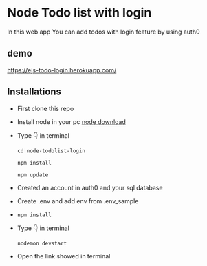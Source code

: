 # Node Todo list with login

In this web app You can add todos with login feature by using auth0
## demo 
https://ejs-todo-login.herokuapp.com/

## Installations

-   First clone this repo
-   Install node in your pc [node download](https://nodejs.org/)
-   Type 👇 in terminal

    `cd node-todolist-login`

    `npm install`

    `npm update`

-   Created an account in auth0 and your sql database
-   Create .env and add env from .env_sample

-   `npm install`

-   Type 👇 in terminal

    `nodemon devstart`

-   Open the link showed in terminal
